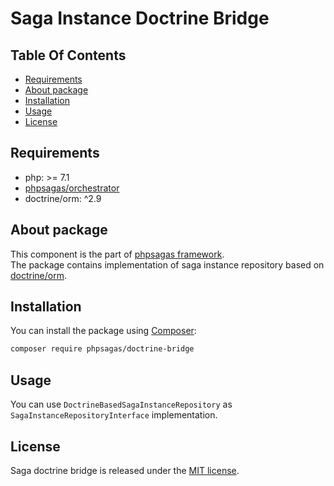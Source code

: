 # Saga Instance Doctrine Bridge

## Table Of Contents
- [Requirements](#requirements)
- [About package](#about-package)
- [Installation](#installation)
- [Usage](#usage)
- [License](#license)

## Requirements  
- php: >= 7.1
- [phpsagas/orchestrator](https://github.com/phpsagas/orchestrator)
- doctrine/orm: ^2.9

## About package
This component is the part of [phpsagas framework](https://github.com/phpsagas).  
The package contains implementation of saga instance repository based on [doctrine/orm](https://packagist.org/packages/doctrine/orm).

## Installation
You can install the package using [Composer](https://getcomposer.org/):
```bash
composer require phpsagas/doctrine-bridge
```

## Usage
You can use `DoctrineBasedSagaInstanceRepository` as `SagaInstanceRepositoryInterface` implementation.

## License
Saga doctrine bridge is released under the [MIT license](LICENSE). 
